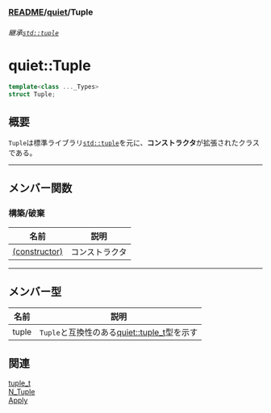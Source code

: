 ### [README](../../README.md)/[quiet](../quiet.md)/Tuple

###### 継承[`std::tuple`][std::tuple]
# quiet::Tuple  

``` C++
template<class ..._Types>
struct Tuple;
```

## 概要
`Tuple`は標準ライブラリ[`std::tuple`][std::tuple]を元に、**コンストラクタ**が拡張されたクラスである。

---

## メンバー関数
### 構築/破棄
|              名前               |      説明      |
|:-------------------------------:|:--------------:|
| [(constructor)](constructor.md) | コンストラクタ |


---

## メンバー型
|       名前        |                                説明                                |
|:-----------------:|:------------------------------------------------------------------:|
| tuple| `Tuple`と互換性のある[quiet::tuple_t](tuple_t.md)型を示す |


[std::tuple]:https://cpprefjp.github.io/reference/tuple/tuple.html

## 関連
[tuple_t](tuple_t.md)   
[N_Tuple](N_Tuple/N_Tuple.md)   
[Apply](N_Tuple/Apply.md)   
